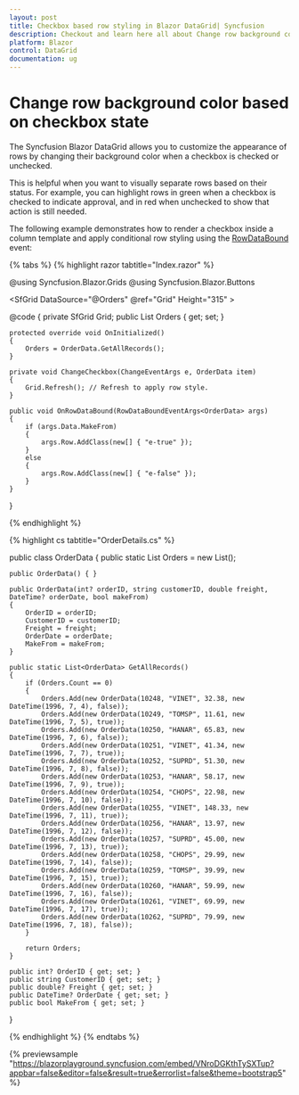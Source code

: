 ```yaml
---
layout: post
title: Checkbox based row styling in Blazor DataGrid| Syncfusion
description: Checkout and learn here all about Change row background color based on checkbox state in Syncfusion Blazor DataGrid and more.
platform: Blazor
control: DataGrid
documentation: ug
---
```


# Change row background color based on checkbox state

The Syncfusion Blazor DataGrid allows you to customize the appearance of rows by changing their background color when a checkbox is checked or unchecked.

This is helpful when you want to visually separate rows based on their status. For example, you can highlight rows in green when a checkbox is checked to indicate approval, and in red when unchecked to show that action is still needed.

The following example demonstrates how to render a checkbox inside a column template and apply conditional row styling using the [RowDataBound](https://help.syncfusion.com/cr/blazor/Syncfusion.Blazor.Grids.GridEvents-1.html#Syncfusion_Blazor_Grids_GridEvents_1_RowDataBound) event:

{% tabs %}
{% highlight razor tabtitle="Index.razor" %}

@using Syncfusion.Blazor.Grids
@using Syncfusion.Blazor.Buttons

<SfGrid DataSource="@Orders" @ref="Grid" Height="315" >
    <GridEvents RowDataBound="OnRowDataBound" TValue="OrderData"></GridEvents>
    <GridColumns>
        <GridColumn HeaderText="Select" Width="100">
            <Template>
                @{
                    var item = (context as OrderData);
                }
                <SfCheckBox @bind-Checked="item.MakeFrom" @onchange="@(e => ChangeCheckbox(e, item))"></SfCheckBox>
            </Template>
        </GridColumn>
        <GridColumn Field=@nameof(OrderData.OrderID) HeaderText="Order ID" TextAlign="TextAlign.Right" Width="90"></GridColumn>
        <GridColumn Field=@nameof(OrderData.CustomerID) HeaderText="Customer ID" Width="150"></GridColumn>
        <GridColumn Field=@nameof(OrderData.Freight) HeaderText="Freight" TextAlign="TextAlign.Right" Format="C2" Width="130"></GridColumn>
        <GridColumn Field=@nameof(OrderData.OrderDate) HeaderText="Order Date" Format="d" Type="ColumnType.Date" Width="130"></GridColumn>
    </GridColumns>
</SfGrid>

<style>
    .e-true {
        background-color: lightgreen;
    }

    .e-false {
        background-color: lightcoral;
    }
</style>

@code {
    private SfGrid<OrderData> Grid;
    public List<OrderData> Orders { get; set; }

    protected override void OnInitialized()
    {
        Orders = OrderData.GetAllRecords();
    }

    private void ChangeCheckbox(ChangeEventArgs e, OrderData item)
    {
        Grid.Refresh(); // Refresh to apply row style.
    }

    public void OnRowDataBound(RowDataBoundEventArgs<OrderData> args)
    {
        if (args.Data.MakeFrom)
        {
            args.Row.AddClass(new[] { "e-true" });
        }
        else
        {
            args.Row.AddClass(new[] { "e-false" });
        }
    }
}


{% endhighlight %}

{% highlight cs tabtitle="OrderDetails.cs" %}

public class OrderData
{
    public static List<OrderData> Orders = new List<OrderData>();

    public OrderData() { }

    public OrderData(int? orderID, string customerID, double freight, DateTime? orderDate, bool makeFrom)
    {
        OrderID = orderID;
        CustomerID = customerID;
        Freight = freight;
        OrderDate = orderDate;
        MakeFrom = makeFrom;
    }

    public static List<OrderData> GetAllRecords()
    {
        if (Orders.Count == 0)
        {
            Orders.Add(new OrderData(10248, "VINET", 32.38, new DateTime(1996, 7, 4), false));
            Orders.Add(new OrderData(10249, "TOMSP", 11.61, new DateTime(1996, 7, 5), true));
            Orders.Add(new OrderData(10250, "HANAR", 65.83, new DateTime(1996, 7, 6), false));
            Orders.Add(new OrderData(10251, "VINET", 41.34, new DateTime(1996, 7, 7), true));
            Orders.Add(new OrderData(10252, "SUPRD", 51.30, new DateTime(1996, 7, 8), false));
            Orders.Add(new OrderData(10253, "HANAR", 58.17, new DateTime(1996, 7, 9), true));
            Orders.Add(new OrderData(10254, "CHOPS", 22.98, new DateTime(1996, 7, 10), false));
            Orders.Add(new OrderData(10255, "VINET", 148.33, new DateTime(1996, 7, 11), true));
            Orders.Add(new OrderData(10256, "HANAR", 13.97, new DateTime(1996, 7, 12), false));
            Orders.Add(new OrderData(10257, "SUPRD", 45.00, new DateTime(1996, 7, 13), true));
            Orders.Add(new OrderData(10258, "CHOPS", 29.99, new DateTime(1996, 7, 14), false));
            Orders.Add(new OrderData(10259, "TOMSP", 39.99, new DateTime(1996, 7, 15), true));
            Orders.Add(new OrderData(10260, "HANAR", 59.99, new DateTime(1996, 7, 16), false));
            Orders.Add(new OrderData(10261, "VINET", 69.99, new DateTime(1996, 7, 17), true));
            Orders.Add(new OrderData(10262, "SUPRD", 79.99, new DateTime(1996, 7, 18), false));
        }

        return Orders;
    }

    public int? OrderID { get; set; }
    public string CustomerID { get; set; }
    public double? Freight { get; set; }
    public DateTime? OrderDate { get; set; }
    public bool MakeFrom { get; set; } 
}

{% endhighlight %}
{% endtabs %}

{% previewsample "https://blazorplayground.syncfusion.com/embed/VNroDGKthTySXTup?appbar=false&editor=false&result=true&errorlist=false&theme=bootstrap5" %}